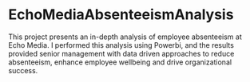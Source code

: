 # EchoMediaAbsenteeismAnalysis
This project presents an in-depth analysis of employee absenteeism at Echo Media. I performed this analysis using Powerbi, and the results provided senior management with data driven approaches to reduce absenteeism, enhance employee wellbeing and drive organizational success.
